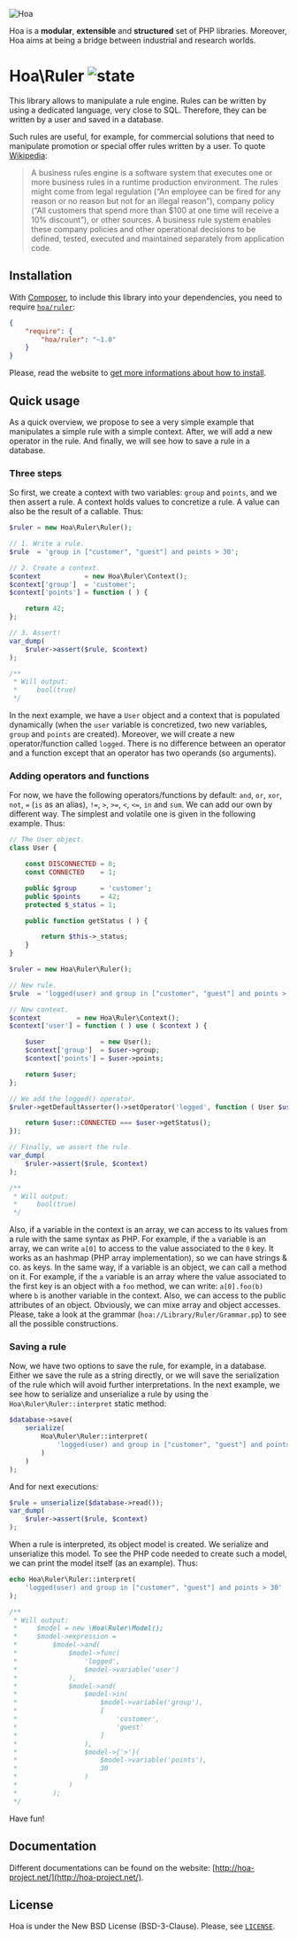 ![Hoa](http://static.hoa-project.net/Image/Hoa_small.png)

Hoa is a **modular**, **extensible** and **structured** set of PHP libraries.
Moreover, Hoa aims at being a bridge between industrial and research worlds.

# Hoa\Ruler ![state](http://central.hoa-project.net/State/Ruler)

This library allows to manipulate a rule engine. Rules can be written by using a
dedicated language, very close to SQL. Therefore, they can be written by a user
and saved in a database.

Such rules are useful, for example, for commercial solutions that need to
manipulate promotion or special offer rules written by a user. To quote
[Wikipedia](http://en.wikipedia.org/wiki/Business_rules_engine):

> A business rules engine is a software system that executes one or more
> business rules in a runtime production environment. The rules might come from
> legal regulation (“An employee can be fired for any reason or no reason but
> not for an illegal reason”), company policy (“All customers that spend more
> than $100 at one time will receive a 10% discount”), or other sources. A
> business rule system enables these company policies and other operational
> decisions to be defined, tested, executed and maintained separately from
> application code.

## Installation

With [Composer](http://getcomposer.org/), to include this library into your
dependencies, you need to require
[`hoa/ruler`](https://packagist.org/packages/hoa/ruler):

```json
{
    "require": {
        "hoa/ruler": "~1.0"
    }
}
```

Please, read the website to [get more informations about how to
install](http://hoa-project.net/Source.html).

## Quick usage

As a quick overview, we propose to see a very simple example that manipulates a
simple rule with a simple context. After, we will add a new operator in the
rule. And finally, we will see how to save a rule in a database.

### Three steps

So first, we create a context with two variables: `group` and `points`, and we
then assert a rule. A context holds values to concretize a rule. A value can
also be the result of a callable. Thus:

```php
$ruler = new Hoa\Ruler\Ruler();

// 1. Write a rule.
$rule  = 'group in ["customer", "guest"] and points > 30';

// 2. Create a context.
$context           = new Hoa\Ruler\Context();
$context['group']  = 'customer';
$context['points'] = function ( ) {

    return 42;
};

// 3. Assert!
var_dump(
    $ruler->assert($rule, $context)
);

/**
 * Will output:
 *     bool(true)
 */
```

In the next example, we have a `User` object and a context that is populated
dynamically (when the `user` variable is concretized, two new variables, `group`
and `points` are created). Moreover, we will create a new operator/function
called `logged`. There is no difference between an operator and a function
except that an operator has two operands (so arguments).

### Adding operators and functions

For now, we have the following operators/functions by default: `and`, `or`,
`xor`, `not`, `=` (`is` as an alias), `!=`, `>`, `>=`, `<`, `<=`, `in` and
`sum`. We can add our own by different way. The simplest and volatile one is
given in the following example. Thus:

```php
// The User object.
class User {

    const DISCONNECTED = 0;
    const CONNECTED    = 1;

    public $group      = 'customer';
    public $points     = 42;
    protected $_status = 1;

    public function getStatus ( ) {

        return $this->_status;
    }
}

$ruler = new Hoa\Ruler\Ruler();

// New rule.
$rule  = 'logged(user) and group in ["customer", "guest"] and points > 30';

// New context.
$context         = new Hoa\Ruler\Context();
$context['user'] = function ( ) use ( $context ) {

    $user              = new User();
    $context['group']  = $user->group;
    $context['points'] = $user->points;

    return $user;
};

// We add the logged() operator.
$ruler->getDefaultAsserter()->setOperator('logged', function ( User $user ) {

    return $user::CONNECTED === $user->getStatus();
});

// Finally, we assert the rule.
var_dump(
    $ruler->assert($rule, $context)
);

/**
 * Will output:
 *     bool(true)
 */
```

Also, if a variable in the context is an array, we can access to its values from
a rule with the same syntax as PHP. For example, if the `a` variable is an
array, we can write `a[0]` to access to the value associated to the `0` key. It
works as an hashmap (PHP array implementation), so we can have strings & co. as
keys. In the same way, if a variable is an object, we can call a method on it.
For example, if the `a` variable is an array where the value associated to the
first key is an object with a `foo` method, we can write: `a[0].foo(b)` where
`b` is another variable in the context. Also, we can access to the public
attributes of an object. Obviously, we can mixe array and object accesses.
Please, take a look at the grammar (`hoa://Library/Ruler/Grammar.pp`) to see all
the possible constructions.

### Saving a rule

Now, we have two options to save the rule, for example, in a database. Either we
save the rule as a string directly, or we will save the serialization of the
rule which will avoid further interpretations. In the next example, we see how
to serialize and unserialize a rule by using the `Hoa\Ruler\Ruler::interpret`
static method:

```php
$database->save(
    serialize(
        Hoa\Ruler\Ruler::interpret(
            'logged(user) and group in ["customer", "guest"] and points > 30'
        )
    )
);
```

And for next executions:

```php
$rule = unserialize($database->read());
var_dump(
    $ruler->assert($rule, $context)
);
```

When a rule is interpreted, its object model is created. We serialize and
unserialize this model. To see the PHP code needed to create such a model, we
can print the model itself (as an example). Thus:

```php
echo Hoa\Ruler\Ruler::interpret(
    'logged(user) and group in ["customer", "guest"] and points > 30'
);

/**
 * Will output:
 *     $model = new \Hoa\Ruler\Model();
 *     $model->expression =
 *         $model->and(
 *             $model->func(
 *                 'logged',
 *                 $model->variable('user')
 *             ),
 *             $model->and(
 *                 $model->in(
 *                     $model->variable('group'),
 *                     [
 *                         'customer',
 *                         'guest'
 *                     ]
 *                 ),
 *                 $model->{'>'}(
 *                     $model->variable('points'),
 *                     30
 *                 )
 *             )
 *         );
 */
```

Have fun!

## Documentation

Different documentations can be found on the website:
[http://hoa-project.net/](http://hoa-project.net/).

## License

Hoa is under the New BSD License (BSD-3-Clause). Please, see
[`LICENSE`](http://hoa-project.net/LICENSE).
